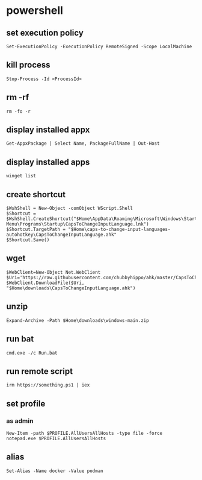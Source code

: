 # powershell
## set execution policy 
```
Set-ExecutionPolicy -ExecutionPolicy RemoteSigned -Scope LocalMachine
```
## kill process
```
Stop-Process -Id <ProcessId>
```
## rm  -rf 
```
rm -fo -r
```
## display installed appx
```
Get-AppxPackage | Select Name, PackageFullName | Out-Host
```
## display installed apps
```
winget list
```
## create shortcut
```
$WshShell = New-Object -comObject WScript.Shell
$Shortcut = $WshShell.CreateShortcut("$Home\AppData\Roaming\Microsoft\Windows\Start Menu\Programs\Startup\CapsToChangeInputLanguage.lnk")
$Shortcut.TargetPath = "$Home\caps-to-change-input-languages-autohotkey\CapsToChangeInputLanguage.ahk"
$Shortcut.Save()
```
## wget
```
$WebClient=New-Object Net.WebClient
$Uri='https://raw.githubusercontent.com/chubbyhippo/ahk/master/CapsToChangeInputLanguage.ahk'
$WebClient.DownloadFile($Uri, "$Home\downloads\CapsToChangeInputLanguage.ahk")
```
## unzip
```
Expand-Archive -Path $Home\downloads\windows-main.zip
```
## run bat
```
cmd.exe -/c Run.bat
```
## run remote script
```
irm https://something.ps1 | iex
```
## set profile
### as admin
```
New-Item -path $PROFILE.AllUsersAllHosts -type file -force
notepad.exe $PROFILE.AllUsersAllHosts
```
## alias
```
Set-Alias -Name docker -Value podman
```
